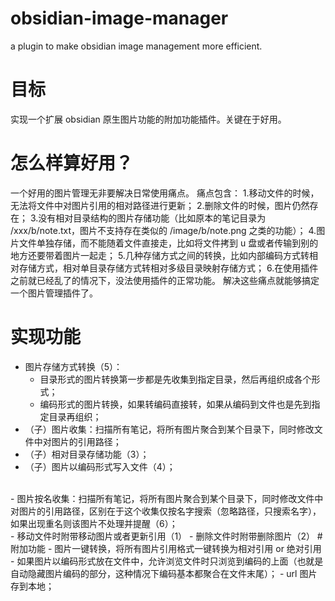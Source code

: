# obsidian-image-manager
a plugin to make obsidian image management more efficient.
# 目标
实现一个扩展 obsidian 原生图片功能的附加功能插件。关键在于好用。
# 怎么样算好用？
一个好用的图片管理无非要解决日常使用痛点。
痛点包含：
1.移动文件的时候，无法将文件中对图片引用的相对路径进行更新；
2.删除文件的时候，图片仍然存在；
3.没有相对目录结构的图片存储功能（比如原本的笔记目录为 /xxx/b/note.txt，图片不支持存在类似的 /image/b/note.png 之类的功能）；
4.图片文件单独存储，而不能随着文件直接走，比如将文件拷到 u 盘或者传输到别的地方还要带着图片一起走；
5.几种存储方式之间的转换，比如内部编码方式转相对存储方式，相对单目录存储方式转相对多级目录映射存储方式；
6.在使用插件之前就已经乱了的情况下，没法使用插件的正常功能。
解决这些痛点就能够搞定一个图片管理插件了。
# 实现功能
- 图片存储方式转换（5）：
  - 目录形式的图片转换第一步都是先收集到指定目录，然后再组织成各个形式；
  - 编码形式的图片转换，如果转编码直接转，如果从编码到文件也是先到指定目录再组织；
- （子）图片收集：扫描所有笔记，将所有图片聚合到某个目录下，同时修改文件中对图片的引用路径；
- （子）相对目录存储功能（3）；
- （子）图片以编码形式写入文件（4）；
<br>
- 图片按名收集：扫描所有笔记，将所有图片聚合到某个目录下，同时修改文件中对图片的引用路径，区别在于这个收集仅按名字搜索（忽略路径，只搜索名字），如果出现重名则该图片不处理并提醒（6）；
<br>
- 移动文件时附带移动图片或者更新引用（1）
- 删除文件时附带删除图片（2）
# 附加功能
- 图片一键转换，将所有图片引用格式一键转换为相对引用 or 绝对引用
- 如果图片以编码形式放在文件中，允许浏览文件时只浏览到编码的上面（也就是自动隐藏图片编码的部分，这种情况下编码基本都聚合在文件末尾）；
- url 图片存到本地；
